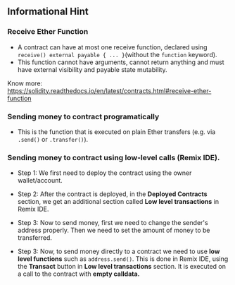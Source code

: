 ## Informational Hint

### Receive Ether Function

- A contract can have at most one receive function, declared using `receive() external payable { ... }`(without the `function` keyword).
- This function cannot have arguments, cannot return anything and must have external visibility and payable state mutability.

Know more: https://solidity.readthedocs.io/en/latest/contracts.html#receive-ether-function

### Sending money to contract programatically

- This is the function that is executed on plain Ether transfers (e.g. via `.send()` or `.transfer()`).

### Sending money to contract using low-level calls (Remix IDE).

- Step 1: We first need to deploy the contract using the owner wallet/account.

- Step 2: After the contract is deployed, in the **Deployed Contracts** section, we get an additional section called **Low level transactions** in Remix IDE.

- Step 3: Now to send money, first we need to change the sender's address properly. Then we need to set the amount of money to be transferred.

- Step 3: Now, to send money directly to a contract we need to use **low level functions** such as `address.send()`. This is done in Remix IDE, using the **Transact** button in **Low level transactions** section. It is executed on a call to the contract with **empty calldata.**
